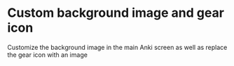 # Custom background image and gear icon
 Customize the background image in the main Anki screen as well as replace the gear icon with an image
